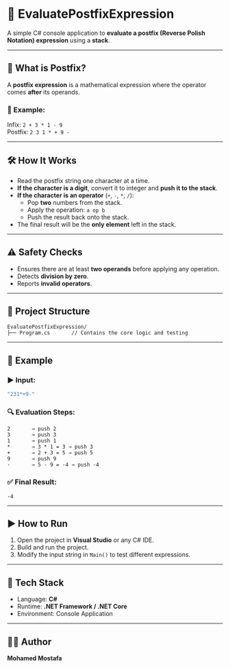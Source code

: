 # 🧮 EvaluatePostfixExpression

A simple C# console application to **evaluate a postfix (Reverse Polish Notation) expression** using a **stack**.

---

## 📘 What is Postfix?

A **postfix expression** is a mathematical expression where the operator comes **after** its operands.

### 🔁 Example:
Infix: `2 + 3 * 1 - 9`  
Postfix: `2 3 1 * + 9 -`

---

## 🛠️ How It Works

- Read the postfix string one character at a time.
- **If the character is a digit**, convert it to integer and **push it to the stack**.
- **If the character is an operator** (`+`, `-`, `*`, `/`):
  - Pop **two** numbers from the stack.
  - Apply the operation: `a op b`
  - Push the result back onto the stack.
- The final result will be the **only element** left in the stack.

---

## ⚠️ Safety Checks

- Ensures there are at least **two operands** before applying any operation.
- Detects **division by zero**.
- Reports **invalid operators**.

---

## 📂 Project Structure

```
EvaluatePostfixExpression/
├── Program.cs       // Contains the core logic and testing
```

---

## 🧪 Example

### ▶️ Input:
```csharp
"231*+9-"
```

### 🔍 Evaluation Steps:
```
2       → push 2
3       → push 3
1       → push 1
*       → 3 * 1 = 3 → push 3
+       → 2 + 3 = 5 → push 5
9       → push 9
-       → 5 - 9 = -4 → push -4
```

### ✅ Final Result:
```
-4
```

---

## ▶️ How to Run

1. Open the project in **Visual Studio** or any C# IDE.
2. Build and run the project.
3. Modify the input string in `Main()` to test different expressions.

---

## 📌 Tech Stack

- Language: **C#**
- Runtime: **.NET Framework / .NET Core**
- Environment: Console Application

---

## 👨‍💻 Author

**Mohamed Mostafa**  

